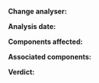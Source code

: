 **Change analyser:**
<!-- Enter your name -->

**Analysis date:**
<!-- Enter todays dane -->

**Components affected:**
<!-- Enter components affected e.g. Display-Icon-Select. Display-Icon-Display -->

**Associated components:**
<!-- Display associated components with this change e.g. FileTable -->

**Verdict:**
<!-- Change accepted or rejected. If rejected point things to fix -->
